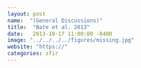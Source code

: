 ```yaml
---
layout: post
name:  "(General Discussions)"
title:  "Bate et al. 2013"
date:   2013-10-17 11:00:00 -0400
image: "../../../../figures/missing.jpg"
website: "https://"
categories: sfir
---
```


